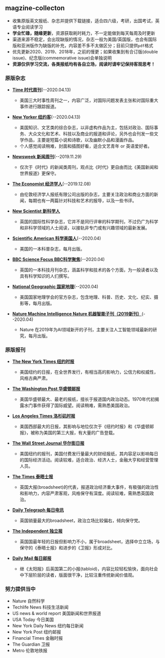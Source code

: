 ## magzine-collecton

- 收集原版英文报纸、杂志并提供下载链接，适合四六级，考研，出国考试，英语专业阅读学习
- **学业忙碌，随缘更新**，资源获取耗时耗力，不一定能做到每天每周及时更新
- 渠道来源不稳定，会出现缺版的情况，杂志一般为美国/英国版，也会有国际版和亚洲版作为缺版的补充，内容差不多不太做区分；目前只提供`pdf`格式
- 优先更新2020、2019、2018年，之前的慢更；如果收集到有合订版(double issue)、纪念版(commemorative issue)会单独说明
- **资源仅供学习交流，各类报纸均有各自立场，阅读时请牢记保持客观思考！**

### 原版杂志

- [**Time 时代周刊**](https://github.com/hyqskevin/magzine-collecton/blob/master/Time.md)(--2020.04.13)
  - 美国三大时事性周刊之一，内容广泛，对国际问题发表主张和对国际重大事件进行跟踪报道。
  
- [**New Yorker 纽约客**](https://github.com/hyqskevin/magzine-collecton/blob/master/New%20Yorker.md)(--2020.04.13)
  - 美国知识、文艺类的综合杂志，以非虚构作品为主，包括对政治、国际事务、大众文化和艺术、科技以及商业的报道和评论，另外也会刊发一些文学作品，主要是短篇小说和诗歌，以及幽默小品和漫画作品。
  - 个人感觉阅读稍难，封面和插图好看，适合文艺青年 or 英语爱好者。
  
- [**Newsweek 新闻周刊**](https://github.com/hyqskevin/magzine-collecton/blob/master/Newsweek.md)(--2019.11.29)
  - 仅次于《时代》的新闻类周刊，观点比《时代》更自由而比《美国新闻和世界报道》更保守。
  
- [**The Economist 经济学人**](https://github.com/hyqskevin/magzine-collecton/blob/master/The%20Economist.md)(--2019.12.08)
  - 由伦敦经济学人报纸有限公司出版的杂志，主要关注政治和商业方面的新闻，每期也有一两篇针对科技和艺术的报导，以及一些书评。

- [**New Scientist 新科学人**](https://github.com/hyqskevin/magzine-collecton/blob/master/New%20Scientist.md)
  - 英国的国际性科学杂志，它并不是同行评审的科学期刊，不过仍广为科学和非科学领域的人士阅读，以接轨非专门或有兴趣领域的最新发展。
  
- [**Scientific American 科学美国人**](https://github.com/hyqskevin/magzine-collecton/blob/master/Scientific%20American.md)(--2020.04)
  - 美国的一本科普杂志，每月出版。
  
- [**BBC Science Focus BBC科学聚焦**](https://github.com/hyqskevin/magzine-collecton/blob/master/BBC%20Science%20Focus.md)(--2020.04)
  - 英国的一本科技月刊杂志，涵盖科学和技术的各个方面，为一般读者以及具有科学知识的人们撰写。
  
- [**National Geographic 国家地理**](https://github.com/hyqskevin/magzine-collecton/blob/master/National%20Geograpy.md)(--2020.04)
  - 美国国家地理学会的官方杂志，包含地理、科普、历史、文化、纪实、摄影等，每月出版。
  
- [**Nature Machine Intelligence Nature 机器智能子刊（2019新刊）**](https://github.com/hyqskevin/magzine-collecton/blob/master/Nature%20Machine%20Intelligence.md)(--2020.04)
  - Nature 在2019年为AI领域新开的子刊，主要关注人工智能领域最新的研究，每月出版。
  
### 原版报刊

- [**The New York Times 纽约时报**](https://github.com/hyqskevin/magzine-collecton/blob/master/The%20New%20York%20Times.md)
  - 美国纽约的日报，在全世界发行，有相当高的影响力，公信力和权威性，风格古典严肃。
  
- [**The Washington Post 华盛顿邮报**](https://github.com/hyqskevin/magzine-collecton/blob/master/The%20Washington%20Post.md)
  - 美国华盛顿最大、最老的报纸，擅长于报道国内政治动态。1970年代初揭露水门事件获得了国际威望。阅读稍难，需熟悉美国政治。
  
- [**Los Angeles Times 洛杉矶时报**](https://github.com/hyqskevin/magzine-collecton/blob/master/Los%20Angeles%20Times.md)
  - 美国西部最大的日报，其影响与地位仅次于《纽约时报》和《华盛顿邮报》，被称为美国的第三大报，有大量的广告登载。
  
- [**The Wall Street Journal 华尔街日报**](https://github.com/hyqskevin/magzine-collecton/blob/master/WSJ.md)
  - 美国纽约的报刊，美国付费发行量最大的财经报纸，其内容足以影响每日的国际经济活动。阅读较难，适合政治、经济人士，金融大亨和经营管理人员。
  
- [**The Times 泰晤士报**](https://github.com/hyqskevin/magzine-collecton/blob/master/The%20Times.md)
  - 英国大报(broadsheet)的代表，报道政治经济重大事件，有极强的政治性和影响力，内容严肃客观，风格保守有深度。阅读较难，需熟悉英国政治。
  
- [**Daily Telegraph 每日电讯**](https://github.com/hyqskevin/magzine-collecton/blob/master/Daily%20Telegraph.md)
  - 英国销量最大的broadsheet，政治立场比较偏右，倾向保守党。
  
- [**The Independent 独立报**](https://github.com/hyqskevin/magzine-collecton/blob/master/The%20Independent.md)
  - 英国国最年轻的日报但影响力不小，属于broadsheet，选择中立立场，与保守的《泰晤士报》和进步的《卫报》形成对比。
  
- [**Daily Mail 每日邮报**](https://github.com/hyqskevin/magzine-collecton/blob/master/Daily%20Mail.md)
  - 继《太阳报》后英国第二的小报(tabloid)，内容比较轻松愉快，面向社会中下层阶层的读者，版面很干净，比较注重传统新闻价值观。
  

### 努力提供当中

- Nature 自然科学
- Techlife News 科技生活新闻
- US news & world report 美国新闻和世界报道
- USA Today 今日美国
- New York Daily News 纽约每日新闻
- New York Post 纽约邮报
- Financial Times 金融时报
- The Guardian 卫报
- Metro 伦敦地铁报
